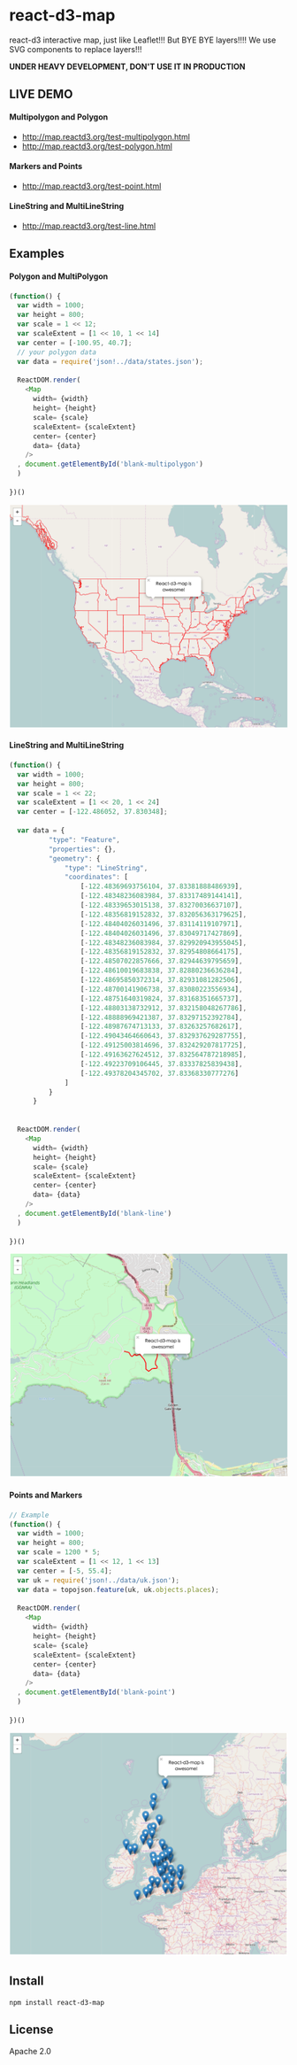 # react-d3-map

react-d3 interactive map, just like Leaflet!!! But BYE BYE layers!!!! We use SVG components to replace layers!!!

**UNDER HEAVY DEVELOPMENT, DON'T USE IT IN PRODUCTION**

## LIVE DEMO

#### Multipolygon and Polygon

- http://map.reactd3.org/test-multipolygon.html
- http://map.reactd3.org/test-polygon.html

#### Markers and Points

- http://map.reactd3.org/test-point.html

#### LineString and MultiLineString

- http://map.reactd3.org/test-line.html

## Examples

#### Polygon and MultiPolygon

```js
(function() {
  var width = 1000;
  var height = 800;
  var scale = 1 << 12;
  var scaleExtent = [1 << 10, 1 << 14]
  var center = [-100.95, 40.7];
  // your polygon data
  var data = require('json!../data/states.json');

  ReactDOM.render(
    <Map
      width= {width}
      height= {height}
      scale= {scale}
      scaleExtent= {scaleExtent}
      center= {center}
      data= {data}
    />
  , document.getElementById('blank-multipolygon')
  )

})()

```

![polygon](./example/img/polygon.png)


#### LineString and MultiLineString

```js
(function() {
  var width = 1000;
  var height = 800;
  var scale = 1 << 22;
  var scaleExtent = [1 << 20, 1 << 24]
  var center = [-122.486052, 37.830348];

  var data = {
          "type": "Feature",
          "properties": {},
          "geometry": {
              "type": "LineString",
              "coordinates": [
                  [-122.48369693756104, 37.83381888486939],
                  [-122.48348236083984, 37.83317489144141],
                  [-122.48339653015138, 37.83270036637107],
                  [-122.48356819152832, 37.832056363179625],
                  [-122.48404026031496, 37.83114119107971],
                  [-122.48404026031496, 37.83049717427869],
                  [-122.48348236083984, 37.829920943955045],
                  [-122.48356819152832, 37.82954808664175],
                  [-122.48507022857666, 37.82944639795659],
                  [-122.48610019683838, 37.82880236636284],
                  [-122.48695850372314, 37.82931081282506],
                  [-122.48700141906738, 37.83080223556934],
                  [-122.48751640319824, 37.83168351665737],
                  [-122.48803138732912, 37.832158048267786],
                  [-122.48888969421387, 37.83297152392784],
                  [-122.48987674713133, 37.83263257682617],
                  [-122.49043464660643, 37.832937629287755],
                  [-122.49125003814696, 37.832429207817725],
                  [-122.49163627624512, 37.832564787218985],
                  [-122.49223709106445, 37.83337825839438],
                  [-122.49378204345702, 37.83368330777276]
              ]
          }
      }


  ReactDOM.render(
    <Map
      width= {width}
      height= {height}
      scale= {scale}
      scaleExtent= {scaleExtent}
      center= {center}
      data= {data}
    />
  , document.getElementById('blank-line')
  )

})()
```

![line](./example/img/line.png)


#### Points and Markers

```js
// Example
(function() {
  var width = 1000;
  var height = 800;
  var scale = 1200 * 5;
  var scaleExtent = [1 << 12, 1 << 13]
  var center = [-5, 55.4];
  var uk = require('json!../data/uk.json');
  var data = topojson.feature(uk, uk.objects.places);

  ReactDOM.render(
    <Map
      width= {width}
      height= {height}
      scale= {scale}
      scaleExtent= {scaleExtent}
      center= {center}
      data= {data}
    />
  , document.getElementById('blank-point')
  )

})()
```

![point](./example/img/point.png
  )

## Install

```
npm install react-d3-map
```

## License

Apache 2.0

